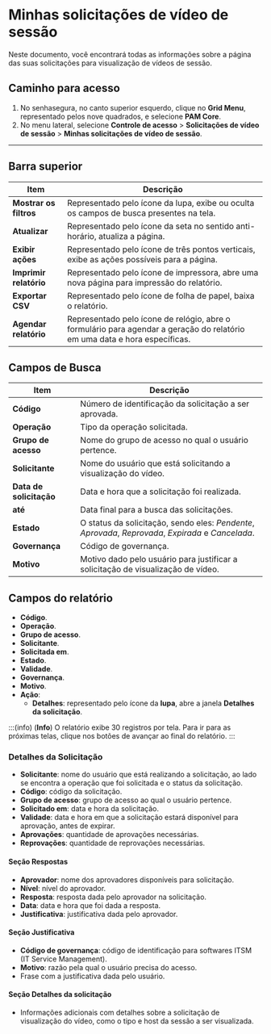 # Minhas solicitações de vídeo de sessão

Neste documento, você encontrará todas as informações sobre a página das suas solicitações para visualização de vídeos de sessão.

## Caminho para acesso

1. No senhasegura, no canto superior esquerdo, clique no **Grid Menu**, representado pelos nove quadrados, e selecione **PAM Core**.
2. No menu lateral, selecione **Controle de acesso** > **Solicitações de vídeo de sessão** > **Minhas solicitações de vídeo de sessão**.

---
## Barra superior
**Item**|**Descrição**
|---|---|
**Mostrar os filtros**|Representado pelo ícone da lupa, exibe ou oculta os campos de busca presentes na tela.
**Atualizar**|Representado pelo ícone da seta no sentido anti-horário, atualiza a página.
**Exibir ações**|Representado pelo ícone de três pontos verticais, exibe as ações possíveis para a página.
**Imprimir relatório**|Representado pelo ícone de impressora, abre uma nova página para impressão do relatório.
**Exportar CSV**|Representado pelo ícone de folha de papel, baixa o relatório.
| **Agendar relatório** | Representado pelo ícone de relógio, abre o formulário para agendar a geração do relatório em uma data e hora específicas. |

## Campos de Busca
| **Item**| **Descrição**|
| ----------------- | ----------------------- |
| **Código**| Número de identificação da solicitação a ser aprovada.|
| **Operação**| Tipo da operação solicitada.|
| **Grupo de acesso**   | Nome do grupo de acesso no qual o usuário pertence.|
| **Solicitante**| Nome do usuário que está solicitando a visualização do vídeo.|
| **Data de solicitação** | Data e hora que a solicitação foi realizada.|
| **até**| Data final para a busca das solicitações.|
| **Estado**| O status da solicitação, sendo eles: *Pendente*, *Aprovada*, *Reprovada*, *Expirada* e *Cancelada*. |
| **Governança**| Código de governança.|
| **Motivo**| Motivo dado pelo usuário para justificar a solicitação de visualização de vídeo. |


## Campos do relatório

* **Código**.
* **Operação**.
* **Grupo de acesso**.
* **Solicitante**.
* **Solicitada em**.
* **Estado**.
* **Validade**.
* **Governança**.
* **Motivo**.
* **Ação**:
    * **Detalhes**: representado pelo ícone da **lupa**, abre a janela **Detalhes da solicitação**.

:::(info) (**Info**)
O relatório exibe 30 registros por tela. Para ir para as próximas telas, clique nos botões de avançar ao final do relatório.
:::

### Detalhes da Solicitação

* **Solicitante**: nome do usuário que está realizando a solicitação, ao lado se encontra a operação que foi solicitada e o status da solicitação.
* **Código**: código da solicitação.
* **Grupo de acesso**: grupo de acesso ao qual o usuário pertence.
* **Solicitado em**: data e hora da solicitação.
* **Validade**: data e hora em que a solicitação estará disponível para aprovação, antes de expirar.
* **Aprovações**: quantidade de aprovações necessárias.
* **Reprovações**: quantidade de reprovações necessárias.

#### Seção Respostas

* **Aprovador**: nome dos aprovadores disponíveis para solicitação.
* **Nível**: nível do aprovador.
* **Resposta**: resposta dada pelo aprovador na solicitação.
* **Data**: data e hora que foi dada a resposta.
* **Justificativa**: justificativa dada pelo aprovador.

#### Seção Justificativa

* **Código de governança**: código de identificação para softwares ITSM (IT Service Management).
* **Motivo**: razão pela qual o usuário precisa do acesso.
* Frase com a justificativa dada pelo usuário.

#### Seção Detalhes da solicitação

* Informações adicionais com detalhes sobre a solicitação de visualização do vídeo, como o tipo e host da sessão a ser visualizada.
